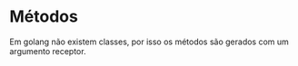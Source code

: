# Métodos

 Em golang não existem classes, por isso os métodos são gerados com um argumento receptor.